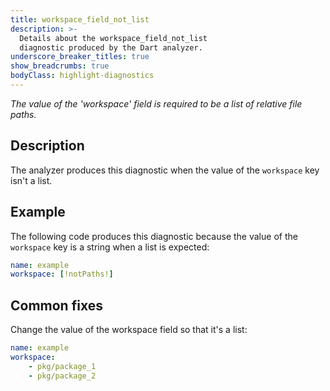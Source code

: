 ```yaml
---
title: workspace_field_not_list
description: >-
  Details about the workspace_field_not_list
  diagnostic produced by the Dart analyzer.
underscore_breaker_titles: true
show_breadcrumbs: true
bodyClass: highlight-diagnostics
---
```


_The value of the 'workspace' field is required to be a list of relative file
paths._

## Description

The analyzer produces this diagnostic when the value of the `workspace` key
isn't a list.

## Example

The following code produces this diagnostic because the value of the
`workspace` key is a string when a list is expected:

```yaml
name: example
workspace: [!notPaths!]
```

## Common fixes

Change the value of the workspace field so that it's a list:

```yaml
name: example
workspace:
    - pkg/package_1
    - pkg/package_2
```

